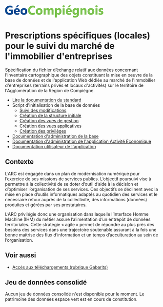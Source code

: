 ![picto](/img/geocompiegnois20.png)

# Prescriptions spécifiques (locales) pour le suivi du marché de l'immobilier d'entreprises

Spécification du fichier d’échange relatif aux données concernant l'inventaire cartographique des objets constituant la mise en oeuvre de la base de données et de l'application Web dédiée au marché de l'immobilier d'entreprises (terrains privés et locaux d'activités) sur le territoire de l'Agglomération de la Région de Compiègne.

- [Lire la documentation du standard](gabarit/livrables.md)
- Script d'initialisation de la base de données
  * [Suivi des modifications](sql/IMMO_00_trace.sql)
  * [Création  de la structure initiale](sql/IMMO_10_squelette.sql)
  * [Création des vues de gestion](sql/IMMO_20_vues_gestion.sql)
  * [Création des vues applicatives](sql/IMMO_21_vues_xapps.sql)
  * [Création des privilèges](sql/IMMO_99_grant.sql)
- [Documentation d'administration de la base](doc/doc_admin_bd_immo.md)
- [Documentation d'administration de l'application Activité Economique](../../../amt_fon_eco/blob/master/doc/doc_admin_app_eco.md)
- [Documentation utilisateur de l'application](doc/doc_util_admin_immo.md)

## Contexte

L’ARC est engagée dans un plan de modernisation numérique pour l’exercice de ses missions de services publics. L’objectif poursuivi vise à permettre à la collectivité de se doter d’outil d’aide à la décision et d’optimiser l’organisation de ses services. Ces objectifs se déclinent avec la mise en place d’outils informatiques adaptés au quotidien des services et le nécessaire retour auprès de la collectivité, des informations (données) produites et gérées par ses prestataires. 

L’ARC privilégie donc une organisation dans laquelle l’Interface Homme Machine (IHM) du métier assure l’alimentation d’un entrepôt de données territoriales. Cette stratégie « agile » permet de répondre au plus près des besoins des services dans une trajectoire soutenable assurant à la fois une bonne maitrise des flux d’information et un temps d’acculturation au sein de l’organisation.

## Voir aussi

- [Accès aux téléchargements (rubrique Gabarits)](https://github.com/sigagglocompiegne/marcheimmoent/blob/master/gabarit/livrables.md)

## Jeu de données consolidé

Aucun jeu de données consolidé n'est disponible pour le moment. Le patrimoine des données espace vert est en cours de constitution.

